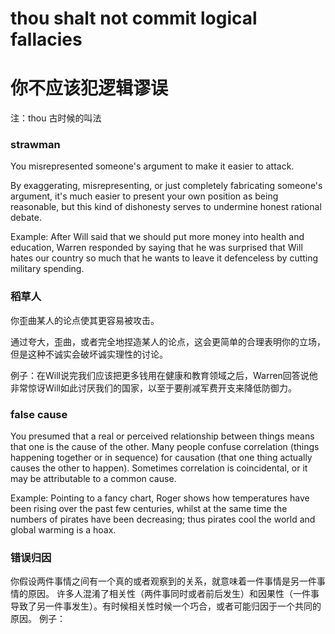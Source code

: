 # thou shalt not commit logical fallacies
# 你不应该犯逻辑谬误
注：thou 古时候的叫法
### strawman
You misrepresented someone's argument to make it easier to attack.

By exaggerating, misrepresenting, or just completely fabricating someone's argument, it's much easier to present your own position as being reasonable, but this kind of dishonesty serves to undermine honest rational debate.

Example: After Will said that we should put more money into health and education, Warren responded by saying that he was surprised that Will hates our country so much that he wants to leave it defenceless by cutting military spending.

### 稻草人
你歪曲某人的论点使其更容易被攻击。

通过夸大，歪曲，或者完全地捏造某人的论点，这会更简单的合理表明你的立场，但是这种不诚实会破坏诚实理性的讨论。

例子：在Will说完我们应该把更多钱用在健康和教育领域之后，Warren回答说他非常惊讶Will如此讨厌我们的国家，以至于要削减军费开支来降低防御力。

### false cause
You presumed that a real or perceived relationship between things means that one is the cause of the other.
Many people confuse correlation (things happening together or in sequence) for causation (that one thing actually causes the other to happen). Sometimes correlation is coincidental, or it may be attributable to a common cause.

Example: Pointing to a fancy chart, Roger shows how temperatures have been rising over the past few centuries, whilst at the same time the numbers of pirates have been decreasing; thus pirates cool the world and global warming is a hoax.

### 错误归因
你假设两件事情之间有一个真的或者观察到的关系，就意味着一件事情是另一件事情的原因。
许多人混淆了相关性（两件事同时或者前后发生）和因果性（一件事导致了另一件事发生）。有时候相关性时候一个巧合，或者可能归因于一个共同的原因。
例子：
